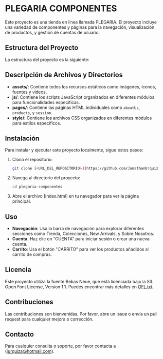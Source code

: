 # PLEGARIA COMPONENTES

Este proyecto es una tienda en línea llamada PLEGARIA. El proyecto incluye una variedad de componentes y páginas para la navegación, visualización de productos, y gestión de cuentas de usuario.

## Estructura del Proyecto

La estructura del proyecto es la siguiente:

## Descripción de Archivos y Directorios

- **assets/**: Contiene todos los recursos estáticos como imágenes, íconos, fuentes y videos.
- **js/**: Contiene los scripts JavaScript organizados en diferentes módulos para funcionalidades específicas.
- **pages/**: Contiene las páginas HTML individuales como `aboutUs`, `products`, y `session`.
- **style/**: Contiene los archivos CSS organizados en diferentes módulos para estilos específicos.

## Instalación

Para instalar y ejecutar este proyecto localmente, sigue estos pasos:

1. Clona el repositorio:
    ```sh
    git clone [<URL_DEL_REPOSITORIO>](https://github.com/JonathanUrquiza/plegaria.git)
    ```

2. Navega al directorio del proyecto:
    ```sh
    cd plegaria-componentes
    ```

3. Abre el archivo [index.html] en tu navegador para ver la página principal.

## Uso

- **Navegación**: Usa la barra de navegación para explorar diferentes secciones como Tienda, Colecciones, New Arrivals, y Sobre Nosotros.
- **Cuenta**: Haz clic en "CUENTA" para iniciar sesión o crear una nueva cuenta.
- **Carrito**: Usa el botón "CARRITO" para ver los productos añadidos al carrito de compras.

## Licencia

Este proyecto utiliza la fuente Bebas Neue, que está licenciada bajo la SIL Open Font License, Version 1.1. Puedes encontrar más detalles en [OFL.txt](http://_vscodecontentref_/2).

## Contribuciones

Las contribuciones son bienvenidas. Por favor, abre un issue o envía un pull request para cualquier mejora o corrección.

## Contacto

Para cualquier consulta o soporte, por favor contacta a (jurquiza@hotmail.com).
